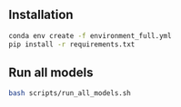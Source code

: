 ## Installation

```bash
conda env create -f environment_full.yml
pip install -r requirements.txt
```

## Run all models

```bash
bash scripts/run_all_models.sh
```